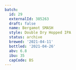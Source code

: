 ```yaml
---
batch:
  id: 29
  externalId: 385263
  draft: false
  name: Bergamot SMASH
  style: Double Dry Hopped IPA
  status: archive
  brewed: '2021-04-11'
  bottled: '2021-04-26'
  abv: 6.8
  ibu: 35
  capCode: BS
---
```

